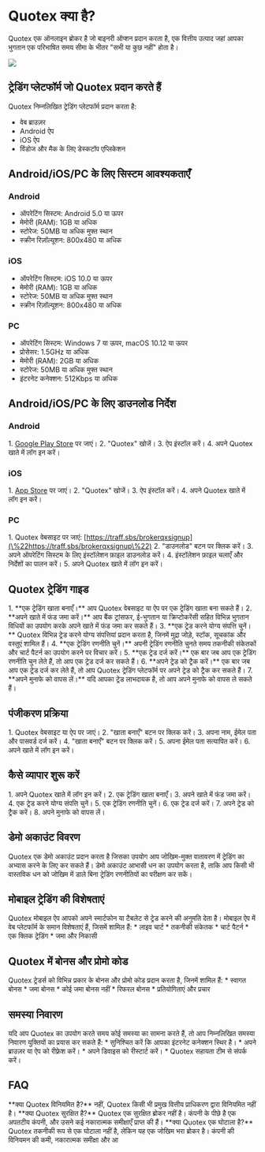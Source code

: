 # Quotex क्या है?

Quotex एक ऑनलाइन ब्रोकर है जो बाइनरी ऑप्शन प्रदान करता है, एक वित्तीय उत्पाद
जहां आपका भुगतान एक परिभाषित समय सीमा के भीतर "सभी या कुछ नहीं" होता है।

[![](https://static.quotex.io/files/4_en/300_250.jpg)](https://traff.sbs/brokerqxlid)

## ट्रेडिंग प्लेटफॉर्म जो Quotex प्रदान करते हैं

Quotex निम्नलिखित ट्रेडिंग प्लेटफॉर्म प्रदान करता है:

-   वेब ब्राउज़र
-   Android ऐप
-   iOS ऐप
-   विंडोज और मैक के लिए डेस्कटॉप एप्लिकेशन

## Android/iOS/PC के लिए सिस्टम आवश्यकताएँ

### Android

-   ऑपरेटिंग सिस्टम: Android 5.0 या ऊपर
-   मेमोरी (RAM): 1GB या अधिक
-   स्टोरेज: 50MB या अधिक मुफ्त स्थान
-   स्क्रीन रिज़ॉल्यूशन: 800x480 या अधिक

### iOS

-   ऑपरेटिंग सिस्टम: iOS 10.0 या ऊपर
-   मेमोरी (RAM): 1GB या अधिक
-   स्टोरेज: 50MB या अधिक मुफ्त स्थान
-   स्क्रीन रिज़ॉल्यूशन: 800x480 या अधिक

### PC

-   ऑपरेटिंग सिस्टम: Windows 7 या ऊपर, macOS 10.12 या ऊपर
-   प्रोसेसर: 1.5GHz या अधिक
-   मेमोरी (RAM): 2GB या अधिक
-   स्टोरेज: 50MB या अधिक मुफ्त स्थान
-   इंटरनेट कनेक्शन: 512Kbps या अधिक

## Android/iOS/PC के लिए डाउनलोड निर्देश

### Android

1\. [Google Play Store](\%22https://traff.sbs/brokerqxsignup\%22) पर
जाएं। 2. "Quotex" खोजें। 3. ऐप इंस्टॉल करें। 4. अपने Quotex खाते में लॉग इन
करें।

### iOS

1\. [App Store](\%22https://traff.sbs/brokerqxsignup\%22) पर जाएं। 2.
"Quotex" खोजें। 3. ऐप इंस्टॉल करें। 4. अपने Quotex खाते में लॉग इन करें।

### PC

1\. Quotex वेबसाइट पर जाएं:
[https://traff.sbs/brokerqxsignup](\%22https://traff.sbs/brokerqxsignup\%22)
2. "डाउनलोड" बटन पर क्लिक करें। 3. अपने ऑपरेटिंग सिस्टम के लिए इंस्टॉलेशन
फ़ाइल डाउनलोड करें। 4. इंस्टॉलेशन फ़ाइल चलाएँ और निर्देशों का पालन करें। 5. अपने
Quotex खाते में लॉग इन करें।

## Quotex ट्रेडिंग गाइड

1\. \*\*एक ट्रेडिंग खाता बनाएँ।\*\* आप Quotex वेबसाइट या ऐप पर एक ट्रेडिंग खाता
बना सकते हैं। 2. \*\*अपने खाते में फंड जमा करें।\*\* आप बैंक ट्रांसफर, ई-भुगतान या
क्रिप्टोकरेंसी सहित विभिन्न भुगतान विधियों का उपयोग करके अपने खाते में फंड जमा कर सकते
हैं। 3. \*\*एक ट्रेड करने योग्य संपत्ति चुनें।\*\* Quotex विभिन्न ट्रेड करने योग्य
संपत्तियां प्रदान करता है, जिनमें मुद्रा जोड़े, स्टॉक, सूचकांक और वस्तुएं शामिल हैं। 4.
\*\*एक ट्रेडिंग रणनीति चुनें।\*\* अपनी ट्रेडिंग रणनीति चुनते समय तकनीकी संकेतकों और
चार्ट पैटर्न का उपयोग करने पर विचार करें। 5. \*\*एक ट्रेड दर्ज करें।\*\* एक बार जब
आप एक ट्रेडिंग रणनीति चुन लेते हैं, तो आप एक ट्रेड दर्ज कर सकते हैं। 6. \*\*अपने ट्रेड को
ट्रैक करें।\*\* एक बार जब आप एक ट्रेड दर्ज कर लेते हैं, तो आप Quotex ट्रेडिंग प्लेटफॉर्म
पर अपने ट्रेड को ट्रैक कर सकते हैं। 7. \*\*अपने मुनाफे को वापस लें।\*\* यदि आपका ट्रेड
लाभदायक है, तो आप अपने मुनाफे को वापस ले सकते हैं।

## पंजीकरण प्रक्रिया

1\. Quotex वेबसाइट या ऐप पर जाएं। 2. "खाता बनाएँ" बटन पर क्लिक करें। 3.
अपना नाम, ईमेल पता और पासवर्ड दर्ज करें। 4. "खाता बनाएँ" बटन पर क्लिक करें।
5. अपना ईमेल पता सत्यापित करें। 6. अपने खाते में लॉग इन करें।

## कैसे व्यापार शुरू करें

1\. अपने Quotex खाते में लॉग इन करें। 2. एक ट्रेडिंग खाता बनाएँ। 3. अपने खाते में फंड
जमा करें। 4. एक ट्रेड करने योग्य संपत्ति चुनें। 5. एक ट्रेडिंग रणनीति चुनें। 6. एक ट्रेड
दर्ज करें। 7. अपने ट्रेड को ट्रैक करें। 8. अपने मुनाफे को वापस लें।

## डेमो अकाउंट विवरण

Quotex एक डेमो अकाउंट प्रदान करता है जिसका उपयोग आप जोखिम-मुक्त वातावरण में
ट्रेडिंग का अभ्यास करने के लिए कर सकते हैं। डेमो अकाउंट आभासी धन का उपयोग करता है,
ताकि आप किसी भी वास्तविक धन को जोखिम में डाले बिना ट्रेडिंग रणनीतियों का परीक्षण
कर सकें।

## मोबाइल ट्रेडिंग की विशेषताएं

Quotex मोबाइल ऐप आपको अपने स्मार्टफोन या टैबलेट से ट्रेड करने की अनुमति देता है।
मोबाइल ऐप में वेब प्लेटफॉर्म के समान विशेषताएं हैं, जिसमें शामिल हैं: \* लाइव चार्ट \*
तकनीकी संकेतक \* चार्ट पैटर्न \* एक क्लिक ट्रेडिंग \* जमा और निकासी

## Quotex में बोनस और प्रोमो कोड

Quotex ट्रेडर्स को विभिन्न प्रकार के बोनस और प्रोमो कोड प्रदान करता है, जिनमें
शामिल हैं: \* स्वागत बोनस \* जमा बोनस \* कोई जमा बोनस नहीं \* रिफरल बोनस \*
प्रतियोगिताएं और प्रचार

## समस्या निवारण

यदि आप Quotex का उपयोग करते समय कोई समस्या का सामना करते हैं, तो आप निम्नलिखित
समस्या निवारण युक्तियों का प्रयास कर सकते हैं: \* सुनिश्चित करें कि आपका इंटरनेट कनेक्शन
स्थिर है। \* अपने ब्राउज़र या ऐप को रीफ़्रेश करें। \* अपने डिवाइस को रीस्टार्ट करें। \*
Quotex सहायता टीम से संपर्क करें।

## FAQ

\*\*क्या Quotex विनियमित है?\*\* नहीं, Quotex किसी भी प्रमुख वित्तीय प्राधिकरण
द्वारा विनियमित नहीं है। \*\*क्या Quotex सुरक्षित है?\*\* Quotex एक सुरक्षित
ब्रोकर नहीं है। कंपनी के पीछे है एक अपतटीय कंपनी, और उसने कई नकारात्मक समीक्षाएँ
प्राप्त की हैं। \*\*क्या Quotex एक घोटाला है?\*\* Quotex तकनीकी रूप से एक घोटाला
नहीं है, लेकिन यह एक जोखिम भरा ब्रोकर है। कंपनी की विनियमन की कमी, नकारात्मक
समीक्षा और आ

